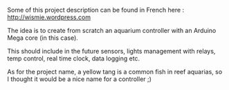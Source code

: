 Some of this project description can be found in French here : http://wismie.wordpress.com

The idea is to create from scratch an aquarium controller with an Arduino Mega core (in this case).

This should include in the future sensors, lights management with relays, temp control, real time clock, data logging etc.

As for the project name, a yellow tang is a common fish in reef aquarias, so I thought it would be a nice name for a controller ;)